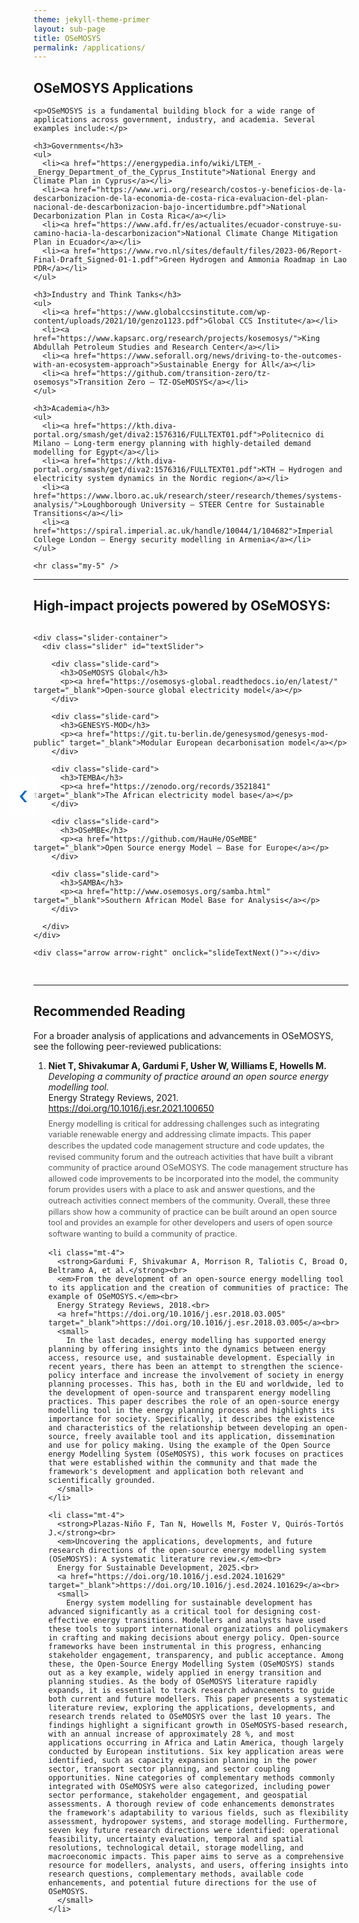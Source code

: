```yaml
---
theme: jekyll-theme-primer
layout: sub-page
title: OSeMOSYS
permalink: /applications/
---
```

<section class="bg-gray-light container-lg p-responsive py-4 py-md-6 my-lg-6 fade-in-center">
  <div class="text-center fade-in-center">
 <h2 class="alt-h2 mb-4">OSeMOSYS Applications</h2>

    <p>OSeMOSYS is a fundamental building block for a wide range of applications across government, industry, and academia. Several examples include:</p>

    <h3>Governments</h3>
    <ul>
      <li><a href="https://energypedia.info/wiki/LTEM_-_Energy_Department_of_the_Cyprus_Institute">National Energy and Climate Plan in Cyprus</a></li>
      <li><a href="https://www.wri.org/research/costos-y-beneficios-de-la-descarbonizacion-de-la-economia-de-costa-rica-evaluacion-del-plan-nacional-de-descarbonizacion-bajo-incertidumbre.pdf">National Decarbonization Plan in Costa Rica</a></li>
      <li><a href="https://www.afd.fr/es/actualites/ecuador-construye-su-camino-hacia-la-descarbonizacion">National Climate Change Mitigation Plan in Ecuador</a></li>
      <li><a href="https://www.rvo.nl/sites/default/files/2023-06/Report-Final-Draft_Signed-01-1.pdf">Green Hydrogen and Ammonia Roadmap in Lao PDR</a></li>
    </ul>

    <h3>Industry and Think Tanks</h3>
    <ul>
      <li><a href="https://www.globalccsinstitute.com/wp-content/uploads/2021/10/genzo1123.pdf">Global CCS Institute</a></li>
      <li><a href="https://www.kapsarc.org/research/projects/kosemosys/">King Abdullah Petroleum Studies and Research Center</a></li>
      <li><a href="https://www.seforall.org/news/driving-to-the-outcomes-with-an-ecosystem-approach">Sustainable Energy for All</a></li>
      <li><a href="https://github.com/transition-zero/tz-osemosys">Transition Zero – TZ-OSeMOSYS</a></li>
    </ul>

    <h3>Academia</h3>
    <ul>
      <li><a href="https://kth.diva-portal.org/smash/get/diva2:1576316/FULLTEXT01.pdf">Politecnico di Milano – Long-term energy planning with highly-detailed demand modelling for Egypt</a></li>
      <li><a href="https://kth.diva-portal.org/smash/get/diva2:1576316/FULLTEXT01.pdf">KTH – Hydrogen and electricity system dynamics in the Nordic region</a></li>
      <li><a href="https://www.lboro.ac.uk/research/steer/research/themes/systems-analysis/">Loughborough University – STEER Centre for Sustainable Transitions</a></li>
      <li><a href="https://spiral.imperial.ac.uk/handle/10044/1/104682">Imperial College London – Energy security modelling in Armenia</a></li>
    </ul>

    <hr class="my-5" />
 </div>
</section>

  <hr>

  <div class="col-lg-10 mx-auto text-center">
    <h2 class="alt-h2">High-impact projects powered by OSeMOSYS:</h2>
  </div>

  <div class="slider-wrapper my-5">
    <div class="arrow arrow-left" onclick="slideTextPrev()">‹</div>

    <div class="slider-container">
      <div class="slider" id="textSlider">

        <div class="slide-card">
          <h3>OSeMOSYS Global</h3>
          <p><a href="https://osemosys-global.readthedocs.io/en/latest/" target="_blank">Open-source global electricity model</a></p>
        </div>

        <div class="slide-card">
          <h3>GENESYS-MOD</h3>
          <p><a href="https://git.tu-berlin.de/genesysmod/genesys-mod-public" target="_blank">Modular European decarbonisation model</a></p>
        </div>

        <div class="slide-card">
          <h3>TEMBA</h3>
          <p><a href="https://zenodo.org/records/3521841" target="_blank">The African electricity model base</a></p>
        </div>

        <div class="slide-card">
          <h3>OSeMBE</h3>
          <p><a href="https://github.com/HauHe/OSeMBE" target="_blank">Open Source energy Model – Base for Europe</a></p>
        </div>

        <div class="slide-card">
          <h3>SAMBA</h3>
          <p><a href="http://www.osemosys.org/samba.html" target="_blank">Southern African Model Base for Analysis</a></p>
        </div>

      </div>
    </div>

    <div class="arrow arrow-right" onclick="slideTextNext()">›</div>
  </div>

  <div class="slider-dots text-center mt-3" id="sliderDots"></div>

  <hr>

  <div class="col-lg-10 mx-auto text-left">
  <h2 class="alt-h2">Recommended Reading</h2>
  <p>For a broader analysis of applications and advancements in OSeMOSYS, see the following peer-reviewed publications:</p>

  <ol>
    <li>
      <strong>Niet T, Shivakumar A, Gardumi F, Usher W, Williams E, Howells M.</strong><br>
      <em>Developing a community of practice around an open source energy modelling tool.</em><br>
      Energy Strategy Reviews, 2021.<br>
      <a href="https://doi.org/10.1016/j.esr.2021.100650" target="_blank">https://doi.org/10.1016/j.esr.2021.100650</a><br>
      <small>
        Energy modelling is critical for addressing challenges such as integrating variable renewable energy and addressing climate impacts. This paper describes the updated code management structure and code updates, the revised community forum and the outreach activities that have built a vibrant community of practice around OSeMOSYS. The code management structure has allowed code improvements to be incorporated into the model, the community forum provides users with a place to ask and answer questions, and the outreach activities connect members of the community. Overall, these three pillars show how a community of practice can be built around an open source tool and provides an example for other developers and users of open source software wanting to build a community of practice.
      </small>
    </li>

    <li class="mt-4">
      <strong>Gardumi F, Shivakumar A, Morrison R, Taliotis C, Broad O, Beltramo A, et al.</strong><br>
      <em>From the development of an open-source energy modelling tool to its application and the creation of communities of practice: The example of OSeMOSYS.</em><br>
      Energy Strategy Reviews, 2018.<br>
      <a href="https://doi.org/10.1016/j.esr.2018.03.005" target="_blank">https://doi.org/10.1016/j.esr.2018.03.005</a><br>
      <small>
        In the last decades, energy modelling has supported energy planning by offering insights into the dynamics between energy access, resource use, and sustainable development. Especially in recent years, there has been an attempt to strengthen the science-policy interface and increase the involvement of society in energy planning processes. This has, both in the EU and worldwide, led to the development of open-source and transparent energy modelling practices. This paper describes the role of an open-source energy modelling tool in the energy planning process and highlights its importance for society. Specifically, it describes the existence and characteristics of the relationship between developing an open-source, freely available tool and its application, dissemination and use for policy making. Using the example of the Open Source energy Modelling System (OSeMOSYS), this work focuses on practices that were established within the community and that made the framework's development and application both relevant and scientifically grounded.
      </small>
    </li>

    <li class="mt-4">
      <strong>Plazas-Niño F, Tan N, Howells M, Foster V, Quirós-Tortós J.</strong><br>
      <em>Uncovering the applications, developments, and future research directions of the open-source energy modelling system (OSeMOSYS): A systematic literature review.</em><br>
      Energy for Sustainable Development, 2025.<br>
      <a href="https://doi.org/10.1016/j.esd.2024.101629" target="_blank">https://doi.org/10.1016/j.esd.2024.101629</a><br>
      <small>
        Energy system modelling for sustainable development has advanced significantly as a critical tool for designing cost-effective energy transitions. Modellers and analysts have used these tools to support international organizations and policymakers in crafting and making decisions about energy policy. Open-source frameworks have been instrumental in this progress, enhancing stakeholder engagement, transparency, and public acceptance. Among these, the Open-Source Energy Modelling System (OSeMOSYS) stands out as a key example, widely applied in energy transition and planning studies. As the body of OSeMOSYS literature rapidly expands, it is essential to track research advancements to guide both current and future modellers. This paper presents a systematic literature review, exploring the applications, developments, and research trends related to OSeMOSYS over the last 10 years. The findings highlight a significant growth in OSeMOSYS-based research, with an annual increase of approximately 28 %, and most applications occurring in Africa and Latin America, though largely conducted by European institutions. Six key application areas were identified, such as capacity expansion planning in the power sector, transport sector planning, and sector coupling opportunities. Nine categories of complementary methods commonly integrated with OSeMOSYS were also categorized, including power sector performance, stakeholder engagement, and geospatial assessments. A thorough review of code enhancements demonstrates the framework's adaptability to various fields, such as flexibility assessment, hydropower systems, and storage modelling. Furthermore, seven key future research directions were identified: operational feasibility, uncertainty evaluation, temporal and spatial resolutions, technological detail, storage modelling, and macroeconomic impacts. This paper aims to serve as a comprehensive resource for modellers, analysts, and users, offering insights into research questions, complementary methods, available code enhancements, and potential future directions for the use of OSeMOSYS.
      </small>
    </li>
  </ol>
</div>

<Style>
ol li small {
  display: block;
  margin-top: 0.5rem;
  color: #555;
  font-size: 0.9em;
  line-height: 1.4;
}
<style>

  <p class="mt-5"><a href="mailto:contact@osemosys.org">Have an application to showcase? Let us know →</a></p>

</div>
</section>

<!-- STYLES -->
<style>
.fade-in-center {
  opacity: 0;
  transform: translateY(20px);
  animation: fadeInUp 1s ease forwards;
}
@keyframes fadeInUp {
  to {
    opacity: 1;
    transform: translateY(0);
  }
}

.slider-wrapper {
  position: relative;
  max-width: 800px;
  margin: 0 auto;
  display: flex;
  align-items: center;
}
.slider-container {
  overflow: hidden;
  width: 100%;
  border-radius: 12px;
}
.slider {
  display: flex;
  transition: transform 0.6s ease-in-out;
}
.slide-card {
  min-width: 100%;
  padding: 2rem;
  background: #f9f9f9;
  border-left: 5px solid #0066cc;
  box-shadow: 0 0 5px rgba(0,0,0,0.1);
  text-align: center;
}
.slide-card h3 {
  margin-bottom: 0.5rem;
}
.slide-card a {
  color: #0066cc;
  text-decoration: none;
  font-weight: 500;
}
.slide-card a:hover {
  text-decoration: underline;
}

.arrow {
  font-size: 2.5rem;
  cursor: pointer;
  user-select: none;
  padding: 0.5rem 1rem;
  color: #0066cc;
  background: #ffffffaa;
  border-radius: 6px;
  transition: background 0.3s ease;
}
.arrow:hover {
  background: #ffffff;
}
.arrow-left {
  position: absolute;
  left: -40px;
}
.arrow-right {
  position: absolute;
  right: -40px;
}

.slider-dots {
  display: flex;
  justify-content: center;
  gap: 10px;
  margin-top: 1rem;
}
.slider-dots .dot {
  width: 12px;
  height: 12px;
  background-color: #ccc;
  border-radius: 50%;
  cursor: pointer;
  transition: background-color 0.3s ease;
}
.slider-dots .dot.active {
  background-color: #0066cc;
}
</style>

<!-- SCRIPT -->
<script>
let slideIndex = 0;
const textSlider = document.getElementById("textSlider");
const textSlides = textSlider.children.length;
const dotsContainer = document.getElementById("sliderDots");

function updateSlider() {
  textSlider.style.transform = `translateX(-${slideIndex * 100}%)`;
  updateDots();
}

function slideTextNext() {
  slideIndex = (slideIndex + 1) % textSlides;
  updateSlider();
}

function slideTextPrev() {
  slideIndex = (slideIndex - 1 + textSlides) % textSlides;
  updateSlider();
}

function createDots() {
  for (let i = 0; i < textSlides; i++) {
    const dot = document.createElement("span");
    dot.classList.add("dot");
    dot.addEventListener("click", () => {
      slideIndex = i;
      updateSlider();
    });
    dotsContainer.appendChild(dot);
  }
}

function updateDots() {
  const dots = document.querySelectorAll(".slider-dots .dot");
  dots.forEach((dot, i) => {
    dot.classList.toggle("active", i === slideIndex);
  });
}

let sliderInterval = setInterval(slideTextNext, 4000);
textSlider.parentElement.addEventListener("mouseenter", () => clearInterval(sliderInterval));
textSlider.parentElement.addEventListener("mouseleave", () => sliderInterval = setInterval(slideTextNext, 4000));

createDots();
updateSlider();
</script>
